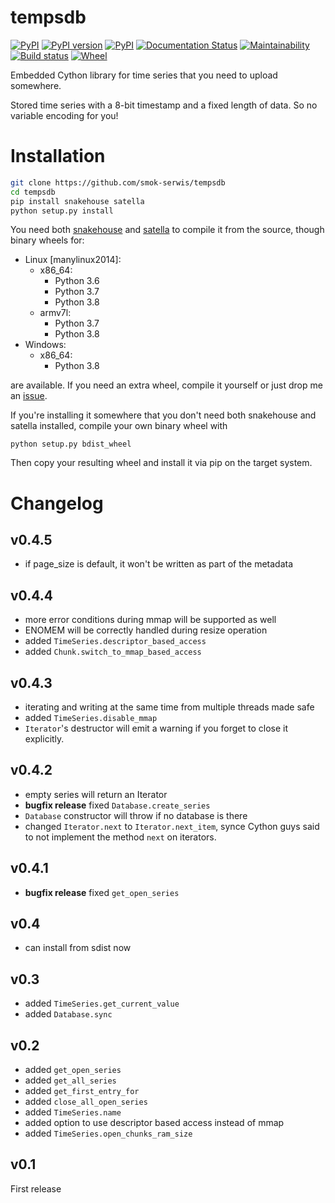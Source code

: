 # tempsdb

[![PyPI](https://img.shields.io/pypi/pyversions/tempsdb.svg)](https://pypi.python.org/pypi/tempsdb)
[![PyPI version](https://badge.fury.io/py/tempsdb.svg)](https://badge.fury.io/py/tempsdb)
[![PyPI](https://img.shields.io/pypi/implementation/tempsdb.svg)](https://pypi.python.org/pypi/tempsdb)
[![Documentation Status](https://readthedocs.org/projects/tempsdb/badge/?version=latest)](http://tempsdb.readthedocs.io/en/latest/?badge=latest)
[![Maintainability](https://api.codeclimate.com/v1/badges/657b03d115f6e001633c/maintainability)](https://codeclimate.com/github/smok-serwis/tempsdb/maintainability)
[![Build status](https://circleci.com/gh/smok-serwis/tempsdb.svg?style=shield)](https://app.circleci.com/pipelines/github/smok-serwis/tempsdb)
[![Wheel](https://img.shields.io/pypi/wheel/tempsdb.svg)](https://pypi.org/project/tempsdb/)

Embedded Cython library for time series that you need to upload somewhere.

Stored time series with a 8-bit timestamp and a fixed length of data.
So no variable encoding for you!

# Installation

```bash
git clone https://github.com/smok-serwis/tempsdb
cd tempsdb
pip install snakehouse satella
python setup.py install
```

You need both [snakehouse](https://pypi.org/project/snakehouse/1.2.2/)
and [satella](https://pypi.org/project/satella/) to compile it from the source,
though binary wheels for:
 
* Linux [manylinux2014]:
    * x86_64:
        * Python 3.6
        * Python 3.7
        * Python 3.8
    * armv7l:
        * Python 3.7
        * Python 3.8
* Windows:
    * x86_64:
        * Python 3.8

are available. If you need an extra wheel, compile it yourself
or just drop me an [issue](https://github.com/smok-serwis/tempsdb/issues/new).

If you're installing it somewhere that you don't need both snakehouse
and satella installed, compile your own binary wheel with

```
python setup.py bdist_wheel
```

Then copy your resulting wheel and install it via pip on the target system.

# Changelog

## v0.4.5

* if page_size is default, it won't be written as part of the metadata

## v0.4.4

* more error conditions during mmap will be supported as well
* ENOMEM will be correctly handled during resize operation
* added `TimeSeries.descriptor_based_access`
* added `Chunk.switch_to_mmap_based_access`

## v0.4.3

* iterating and writing at the same time from multiple threads
    made safe
* added `TimeSeries.disable_mmap`
* `Iterator`'s destructor will emit a warning if you forget to close it explicitly.

## v0.4.2

* empty series will return an Iterator
* **bugfix release** fixed `Database.create_series`
* `Database` constructor will throw if no database is there
* changed `Iterator.next` to `Iterator.next_item`, 
  synce Cython guys said to not implement the method `next`
  on iterators.

## v0.4.1

* **bugfix release** fixed `get_open_series`

## v0.4

* can install from sdist now

## v0.3

* added `TimeSeries.get_current_value`
* added `Database.sync`

## v0.2

* added `get_open_series`
* added `get_all_series`
* added `get_first_entry_for`
* added `close_all_open_series`
* added `TimeSeries.name`
* added option to use descriptor based access instead of mmap
* added `TimeSeries.open_chunks_ram_size`

## v0.1

First release
